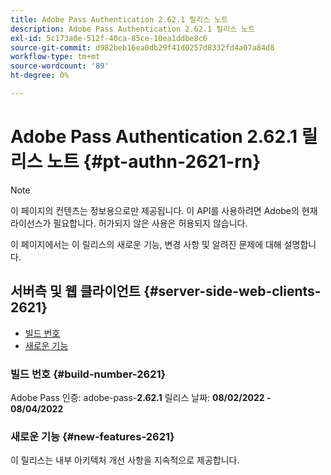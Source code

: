 ```yaml
---
title: Adobe Pass Authentication 2.62.1 릴리스 노트
description: Adobe Pass Authentication 2.62.1 릴리스 노트
exl-id: 5c173a0e-512f-40ca-85ce-10ea1ddbe8c6
source-git-commit: d982beb16ea0db29f41d0257d8332fd4a07a84d8
workflow-type: tm+mt
source-wordcount: '89'
ht-degree: 0%

---
```


# Adobe Pass Authentication 2.62.1 릴리스 노트 {#pt-authn-2621-rn}

>[!NOTE]
>
>이 페이지의 컨텐츠는 정보용으로만 제공됩니다. 이 API를 사용하려면 Adobe의 현재 라이선스가 필요합니다. 허가되지 않은 사용은 허용되지 않습니다.

이 페이지에서는 이 릴리스의 새로운 기능, 변경 사항 및 알려진 문제에 대해 설명합니다.

## 서버측 및 웹 클라이언트 {#server-side-web-clients-2621}

* [빌드 번호](#build-number-2621)
* [새로운 기능](#new-features-2621)

### 빌드 번호 {#build-number-2621}

Adobe Pass 인증: adobe-pass-**2.62.1**
릴리스 날짜: **08/02/2022 - 08/04/2022**

### 새로운 기능 {#new-features-2621}

이 릴리스는 내부 아키텍처 개선 사항을 지속적으로 제공합니다.
